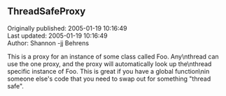 ## ThreadSafeProxy  
Originally published: 2005-01-19 10:16:49  
Last updated: 2005-01-19 10:16:49  
Author: Shannon -jj Behrens  
  
This is a proxy for an instance of some class called Foo.  Any\nthread can use the one proxy, and the proxy will automatically look up the\nthread specific instance of Foo.  This is great if you have a global function\nin someone else's code that you need to swap out for something "thread safe".